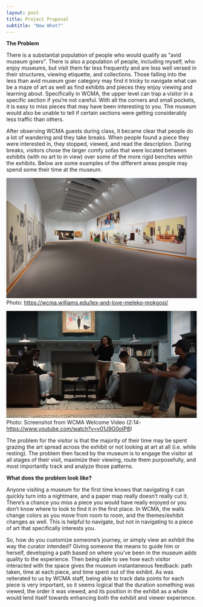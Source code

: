 ```yaml
---
layout: post
title: Project Proposal
subtitle: "Now What?"
--- 
```



**The Problem**

There is a substantial population of people who would qualify as "avid museum goers".  There is also a population of people, including myself, who enjoy museums, but visit them far less frequently and are less well versed in their structures, viewing etiquette, and collections.  Those falling into the less than avid museum goer category may find it tricky to navigate what can be a maze of art as well as find exhibits and pieces they enjoy viewing and learning about.  Specifically in WCMA, the upper level can trap a visitor in a specific section if you’re not careful.  With all the corners and small pockets, it is easy to miss pieces that may have been interesting to you.  The museum would also be unable to tell if certain sections were getting considerably less traffic than others.

After observing WCMA guests during class, it became clear that people do a lot of wandering and they take breaks.  When people found a piece they were interested in, they stopped, viewed, and read the description.  During breaks, visitors chose the larger comfy sofas that were located between exhibits (with no art to in view) over some of the more rigid benches within the exhibits.  Below are some examples of the different areas people may spend some their time at the museum.

![wcma_no_seats](/img/wcma_no_seats.png)
Photo: https://wcma.williams.edu/lex-and-love-meleko-mokgosi/

![wcma_wseats](/img/wcma_wseats.png)
Photo: Screenshot from WCMA Welcome Video (2:14-https://www.youtube.com/watch?v=v01J9G0oIP8)

The problem for the visitor is that the majority of their time may be spent grazing the art spread across the exhibit or not looking at art at all (i.e. while resting).  The problem then faced by the museum is to engage the visitor at all stages of their visit, maximize their viewing, route them purposefully, and most importantly track and analyze those patterns. 

**What does the problem look like?**

Anyone visiting a museum for the first time knows that navigating it can quickly turn into a nightmare, and a paper map really doesn’t really cut it.  There’s a chance you miss a piece you would have really enjoyed or you don’t know where to look to find it in the first place.  In WCMA, the walls change colors as you move from room to room, and the themes/exhibit changes as well.  This is helpful to navigate, but not in navigating to a piece of art that specifically interests you.  

So, how do you customize someone’s journey, or simply view an exhibit the way the curator intended? Giving someone the means to guide him or herself, developing a path based on where you’ve been in the museum adds quality to the experience.  Then being able to see how each visitor interacted with the space gives the museum instantaneous feedback: path taken, time at each piece, and time spent out of the exhibit.  As was reiterated to us by WCMA staff, being able to track data points for each piece is very important, so it seems logical that the duration something was viewed, the order it was viewed, and its position in the exhibit as a whole would lend itself towards enhancing both the exhibit and viewer experience.



